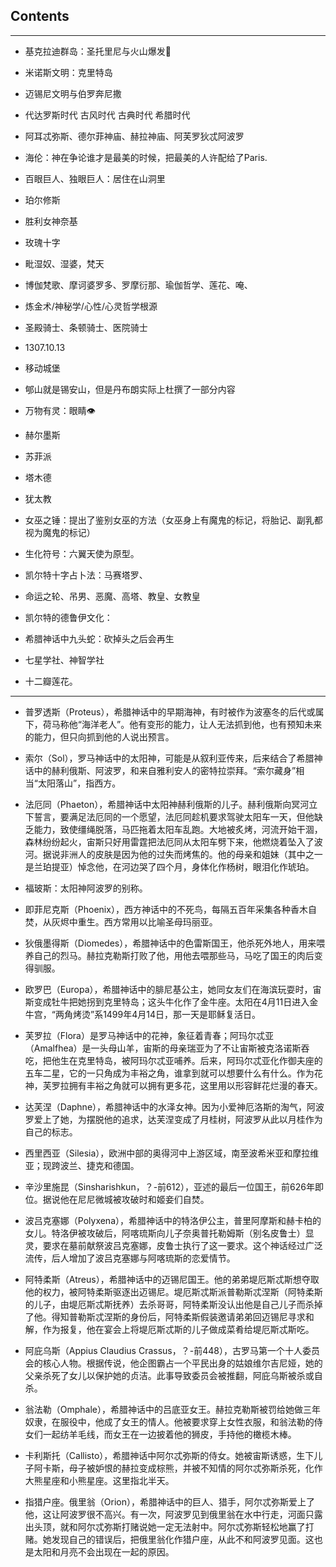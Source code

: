 
## Contents
-----

- 基克拉迪群岛：圣托里尼与火山爆发🌋


- 米诺斯文明：克里特岛

- 迈锡尼文明与伯罗奔尼撒

- 代达罗斯时代 古风时代 古典时代 希腊时代

- 阿耳忒弥斯、德尔菲神庙、赫拉神庙、阿芙罗狄忒阿波罗





- 海伦：神在争论谁才是最美的时候，把最美的人许配给了Paris.

- 百眼巨人、独眼巨人：居住在山洞里

- 珀尔修斯
- 胜利女神奈基

- 玫瑰十字

- 毗湿奴、湿婆，梵天

- 博伽梵歌、摩诃婆罗多、罗摩衍那、瑜伽哲学、莲花、唵、

- 炼金术/神秘学/心性/心灵哲学根源

- 圣殿骑士、条顿骑士、医院骑士

- 1307.10.13

- 移动城堡

- 郇山就是锡安山，但是丹布朗实际上杜撰了一部分内容
- 万物有灵：眼睛👁️

- 赫尔墨斯

- 苏菲派

- 塔木德
- 犹太教

- 女巫之锤：提出了鉴别女巫的方法（女巫身上有魔鬼的标记，将胎记、副乳都视为魔鬼的标记）
- 生化符号：六翼天使为原型。

- 凯尔特十字占卜法：马赛塔罗、
- 命运之轮、吊男、恶魔、高塔、教皇、女教皇

- 凯尔特的德鲁伊文化：
- 希腊神话中九头蛇：砍掉头之后会再生

- 七星学社、神智学社
- 十二瓣莲花。

------------

- 普罗透斯（Proteus），希腊神话中的早期海神，有时被作为波塞冬的后代或属下，荷马称他“海洋老人”。他有变形的能力，让人无法抓到他，也有预知未来的能力，但只向抓到他的人说出预言。
- 索尔（Sol），罗马神话中的太阳神，可能是从叙利亚传来，后来结合了希腊神话中的赫利俄斯、阿波罗，和来自雅利安人的密特拉崇拜。“索尔藏身”相当“太阳落山”，指西方。
- 法厄同（Phaeton），希腊神话中太阳神赫利俄斯的儿子。赫利俄斯向冥河立下誓言，要满足法厄同的一个愿望，法厄同趁机要求驾驶太阳车一天，但他缺乏能力，致使缰绳脱落，马匹拖着太阳车乱跑。大地被炙烤，河流开始干涸，森林纷纷起火，宙斯只好用雷霆把法厄同从太阳车劈下来，他燃烧着坠入了波河。据说非洲人的皮肤是因为他的过失而烤焦的。他的母亲和姐妹（其中之一是兰珀提亚）悼念他，在河边哭了四个月，身体化作杨树，眼泪化作琥珀。
- 福玻斯：太阳神阿波罗的别称。
- 即菲尼克斯（Phoenix），西方神话中的不死鸟，每隔五百年采集各种香木自焚，从灰烬中重生。西方常用以比喻圣母玛丽亚。
- 狄俄墨得斯（Diomedes），希腊神话中的色雷斯国王，他杀死外地人，用来喂养自己的烈马。赫拉克勒斯打败了他，用他去喂那些马，马吃了国王的肉后变得驯服。
- 欧罗巴（Europa），希腊神话中的腓尼基公主，她同女友们在海滨玩耍时，宙斯变成牡牛把她拐到克里特岛；这头牛化作了金牛座。太阳在4月11日进入金牛宫，“两角烤烫”系1499年4月14日，那一天是耶稣复活日。
- 芙罗拉（Flora）是罗马神话中的花神，象征着青春；阿玛尔忒亚（Amalfhea）是一头母山羊，宙斯的母亲瑞亚为了不让宙斯被克洛诺斯吞吃，把他生在克里特岛，被阿玛尔忒亚哺养。后来，阿玛尔忒亚化作御夫座的五车二星，它的一只角成为丰裕之角，谁拿到就可以想要什么有什么。作为花神，芙罗拉拥有丰裕之角就可以拥有更多花，这里用以形容鲜花烂漫的春天。
- 达芙涅（Daphne），希腊神话中的水泽女神。因为小爱神厄洛斯的淘气，阿波罗爱上了她，为摆脱他的追求，达芙涅变成了月桂树，阿波罗从此以月桂作为自己的标志。

- 西里西亚（Silesia），欧洲中部的奥得河中上游区域，南至波希米亚和摩拉维亚；现跨波兰、捷克和德国。
- 辛沙里施昆（Sinsharishkun，？-前612），亚述的最后一位国王，前626年即位。据说他在尼尼微城被攻破时和姬妾们自焚。
- 波吕克塞娜（Polyxena），希腊神话中的特洛伊公主，普里阿摩斯和赫卡柏的女儿。特洛伊被攻破后，阿喀琉斯向儿子奈奥普托勒姆斯（别名皮鲁士）显灵，要求在墓前献祭波吕克塞娜，皮鲁士执行了这一要求。这个神话经过广泛流传，后人增加了波吕克塞娜与阿喀琉斯的恋爱情节。

- 阿特柔斯（Atreus），希腊神话中的迈锡尼国王。他的弟弟堤厄斯忒斯想夺取他的权力，被阿特柔斯驱逐出迈锡尼。堤厄斯忒斯派普勒斯忒涅斯（阿特柔斯的儿子，由堤厄斯忒斯抚养）去杀哥哥，阿特柔斯没认出他是自己儿子而杀掉了他。得知普勒斯忒涅斯的身份后，阿特柔斯假装邀请弟弟回迈锡尼寻求和解，作为报复，他在宴会上将堤厄斯忒斯的儿子做成菜肴给堤厄斯忒斯吃。
- 阿庇乌斯（Appius Claudius Crassus，？-前448），古罗马第一个十人委员会的核心人物。根据传说，他企图霸占一个平民出身的姑娘维尔吉尼娅，她的父亲杀死了女儿以保护她的贞洁。此事导致委员会被推翻，阿庇乌斯被杀或自杀。
- 翁法勒（Omphale），希腊神话中的吕底亚女王。赫拉克勒斯被罚给她做三年奴隶，在服役中，他成了女王的情人。他被要求穿上女性衣服，和翁法勒的侍女们一起纺羊毛线，而女王在一边披着他的狮皮，手持他的橄榄木棒。
- 卡利斯托（Callisto），希腊神话中阿尔忒弥斯的侍女。她被宙斯诱惑，生下儿子阿卡斯，母子被妒恨的赫拉变成棕熊，并被不知情的阿尔忒弥斯杀死，化作大熊星座和小熊星座。这里指北半天。

- 指猎户座。俄里翁（Orion），希腊神话中的巨人、猎手，阿尔忒弥斯爱上了他，这让阿波罗很不高兴。有一次，阿波罗见到俄里翁在水中行走，河面只露出头顶，就和阿尔忒弥斯打赌说她一定无法射中。阿尔忒弥斯轻松地赢了打赌。她发现自己的错误后，把俄里翁化作猎户座，从此不和阿波罗见面。这也是太阳和月亮不会出现在一起的原因。